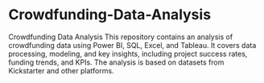 # Crowdfunding-Data-Analysis
Crowdfunding Data Analysis This repository contains an analysis of crowdfunding data using Power BI, SQL, Excel, and Tableau. It covers data processing, modeling, and key insights, including project success rates, funding trends, and KPIs. The analysis is based on datasets from Kickstarter and other platforms.
